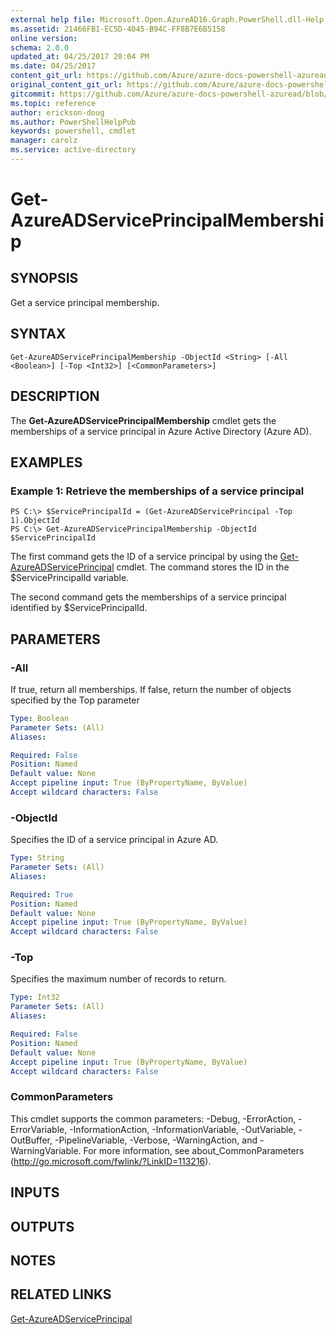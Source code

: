 ```yaml
---
external help file: Microsoft.Open.AzureAD16.Graph.PowerShell.dll-Help.xml
ms.assetid: 21466FB1-EC5D-4045-B94C-FF8B7E6B5158
online version:
schema: 2.0.0
updated_at: 04/25/2017 20:04 PM
ms.date: 04/25/2017
content_git_url: https://github.com/Azure/azure-docs-powershell-azuread/blob/preview/Azure%20AD%20Cmdlets/AzureAD/v2preview/Get-AzureADServicePrincipalMembership.md
original_content_git_url: https://github.com/Azure/azure-docs-powershell-azuread/blob/preview/Azure%20AD%20Cmdlets/AzureAD/v2preview/Get-AzureADServicePrincipalMembership.md
gitcommit: https://github.com/Azure/azure-docs-powershell-azuread/blob/c5cc449ee6e2b805fc85a9e05130b06b10899f67
ms.topic: reference
author: erickson-doug
ms.author: PowerShellHelpPub
keywords: powershell, cmdlet
manager: carolz
ms.service: active-directory
---
```


# Get-AzureADServicePrincipalMembership

## SYNOPSIS
Get a service principal membership.

## SYNTAX

```
Get-AzureADServicePrincipalMembership -ObjectId <String> [-All <Boolean>] [-Top <Int32>] [<CommonParameters>]
```

## DESCRIPTION
The **Get-AzureADServicePrincipalMembership** cmdlet gets the memberships of a service principal in Azure Active Directory (Azure AD).

## EXAMPLES

### Example 1: Retrieve the memberships of a service principal
```
PS C:\> $ServicePrincipalId = (Get-AzureADServicePrincipal -Top 1).ObjectId
PS C:\> Get-AzureADServicePrincipalMembership -ObjectId $ServicePrincipalId
```

The first command gets the ID of a service principal by using the [Get-AzureADServicePrincipal](./Get-AzureADServicePrincipal.md) cmdlet. 
The command stores the ID in the $ServicePrincipalId variable.

The second command gets the memberships of a service principal identified by $ServicePrincipalId.

## PARAMETERS

### -All
If true, return all memberships. If false, return the number of objects specified by the Top parameter

```yaml
Type: Boolean
Parameter Sets: (All)
Aliases: 

Required: False
Position: Named
Default value: None
Accept pipeline input: True (ByPropertyName, ByValue)
Accept wildcard characters: False
```

### -ObjectId
Specifies the ID of a service principal in Azure AD.

```yaml
Type: String
Parameter Sets: (All)
Aliases: 

Required: True
Position: Named
Default value: None
Accept pipeline input: True (ByPropertyName, ByValue)
Accept wildcard characters: False
```

### -Top
Specifies the maximum number of records to return.

```yaml
Type: Int32
Parameter Sets: (All)
Aliases: 

Required: False
Position: Named
Default value: None
Accept pipeline input: True (ByPropertyName, ByValue)
Accept wildcard characters: False
```

### CommonParameters
This cmdlet supports the common parameters: -Debug, -ErrorAction, -ErrorVariable, -InformationAction, -InformationVariable, -OutVariable, -OutBuffer, -PipelineVariable, -Verbose, -WarningAction, and -WarningVariable. For more information, see about_CommonParameters (http://go.microsoft.com/fwlink/?LinkID=113216).

## INPUTS

## OUTPUTS

## NOTES

## RELATED LINKS

[Get-AzureADServicePrincipal](./Get-AzureADServicePrincipal.md)
